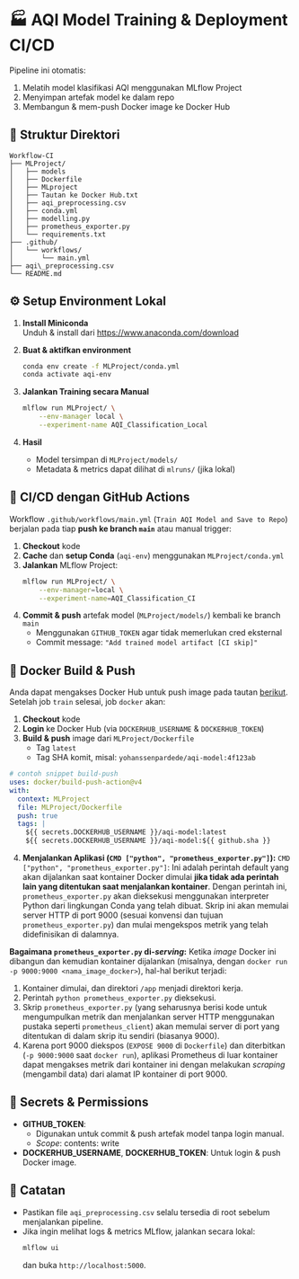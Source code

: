 # 🏭 AQI Model Training & Deployment CI/CD

Pipeline ini otomatis:
1. Melatih model klasifikasi AQI menggunakan MLflow Project  
2. Menyimpan artefak model ke dalam repo  
3. Membangun & mem-push Docker image ke Docker Hub  

## 📁 Struktur Direktori

```
Workflow-CI
├── MLProject/
│   ├── models
│   ├── Dockerfile             
│   ├── MLproject         
│   ├── Tautan ke Docker Hub.txt             
│   ├── aqi_preprocessing.csv
│   ├── conda.yml 
│   ├── modelling.py
│   ├── prometheus_exporter.py            
│   └── requirements.txt           
├── .github/
│   └── workflows/
│       └── main.yml   
├── aqi\_preprocessing.csv    
└── README.md          
````


## ⚙️ Setup Environment Lokal
1. **Install Miniconda**  
   Unduh & install dari https://www.anaconda.com/download

2. **Buat & aktifkan environment**  
   ```bash
   conda env create -f MLProject/conda.yml
   conda activate aqi-env
   ````

3. **Jalankan Training secara Manual**
   ```bash
   mlflow run MLProject/ \
       --env-manager local \
       --experiment-name AQI_Classification_Local
   ```

4. **Hasil**
   * Model tersimpan di `MLProject/models/`
   * Metadata & metrics dapat dilihat di `mlruns/` (jika lokal)

## 🤖 CI/CD dengan GitHub Actions
Workflow `.github/workflows/main.yml` (`Train AQI Model and Save to Repo`) berjalan pada tiap **push ke branch `main`** atau manual trigger:
1. **Checkout** kode
2. **Cache** dan **setup Conda** (`aqi-env`) menggunakan `MLProject/conda.yml`
3. **Jalankan** MLflow Project:
   ```bash
   mlflow run MLProject/ \
       --env-manager=local \
       --experiment-name=AQI_Classification_CI
   ```
4. **Commit & push** artefak model (`MLProject/models/`) kembali ke branch `main`
   * Menggunakan `GITHUB_TOKEN` agar tidak memerlukan cred eksternal
   * Commit message: `"Add trained model artifact [CI skip]"`

## 🐳 Docker Build & Push
Anda dapat mengakses Docker Hub untuk push image pada tautan [berikut](https://hub.docker.com/r/yohanssenpardede/aqi-model).
Setelah job `train` selesai, job `docker` akan:
1. **Checkout** kode
2. **Login** ke Docker Hub (via `DOCKERHUB_USERNAME` & `DOCKERHUB_TOKEN`)
3. **Build & push** image dari `MLProject/Dockerfile`
   * Tag `latest`
   * Tag SHA komit, misal: `yohanssenpardede/aqi-model:4f123ab`

```yaml
# contoh snippet build-push
uses: docker/build-push-action@v4
with:
  context: MLProject
  file: MLProject/Dockerfile
  push: true
  tags: |
    ${{ secrets.DOCKERHUB_USERNAME }}/aqi-model:latest
    ${{ secrets.DOCKERHUB_USERNAME }}/aqi-model:${{ github.sha }}
```

4. **Menjalankan Aplikasi (`CMD ["python", "prometheus_exporter.py"]`):**
`CMD ["python", "prometheus_exporter.py"]`: Ini adalah perintah default yang akan dijalankan saat kontainer Docker dimulai **jika tidak ada perintah lain yang ditentukan saat menjalankan kontainer**. Dengan perintah ini, `prometheus_exporter.py` akan dieksekusi menggunakan interpreter Python dari lingkungan Conda yang telah dibuat. Skrip ini akan memulai server HTTP di port 9000 (sesuai konvensi dan tujuan `prometheus_exporter.py`) dan mulai mengekspos metrik yang telah didefinisikan di dalamnya.

**Bagaimana `prometheus_exporter.py` di-*serving*:**
Ketika *image* Docker ini dibangun dan kemudian kontainer dijalankan (misalnya, dengan `docker run -p 9000:9000 <nama_image_docker>`), hal-hal berikut terjadi:
1. Kontainer dimulai, dan direktori `/app` menjadi direktori kerja.
2. Perintah `python prometheus_exporter.py` dieksekusi.
3. Skrip `prometheus_exporter.py` (yang seharusnya berisi kode untuk mengumpulkan metrik dan menjalankan server HTTP menggunakan pustaka seperti `prometheus_client`) akan memulai server di port yang ditentukan di dalam skrip itu sendiri (biasanya 9000).
4. Karena port 9000 diekspos (`EXPOSE 9000` di `Dockerfile`) dan diterbitkan (`-p 9000:9000` saat `docker run`), aplikasi Prometheus di luar kontainer dapat mengakses metrik dari kontainer ini dengan melakukan *scraping* (mengambil data) dari alamat IP kontainer di port 9000.

## 🔑 Secrets & Permissions
* **GITHUB\_TOKEN**:
  * Digunakan untuk commit & push artefak model tanpa login manual.
  * *Scope*: contents: write
* **DOCKERHUB\_USERNAME**, **DOCKERHUB\_TOKEN**: Untuk login & push Docker image.

## 📌 Catatan
* Pastikan file `aqi_preprocessing.csv` selalu tersedia di root sebelum menjalankan pipeline.
* Jika ingin melihat logs & metrics MLflow, jalankan secara lokal:
  ```bash
  mlflow ui
  ```
  dan buka `http://localhost:5000`.
